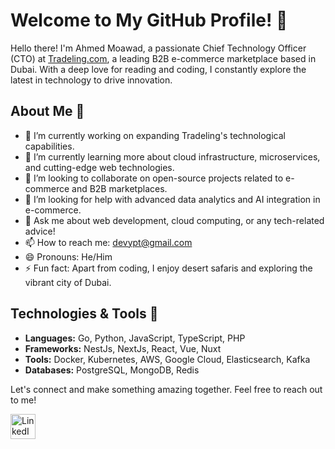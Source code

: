# Welcome to My GitHub Profile! 👋

Hello there! I'm Ahmed Moawad, a passionate Chief Technology Officer (CTO) at [Tradeling.com](https://tradeling.com), a leading B2B e-commerce marketplace based in Dubai. With a deep love for reading and coding, I constantly explore the latest in technology to drive innovation.

## About Me 📖

- 🔭 I’m currently working on expanding Tradeling's technological capabilities.
- 🌱 I’m currently learning more about cloud infrastructure, microservices, and cutting-edge web technologies.
- 👯 I’m looking to collaborate on open-source projects related to e-commerce and B2B marketplaces.
- 🤔 I’m looking for help with advanced data analytics and AI integration in e-commerce.
- 💬 Ask me about web development, cloud computing, or any tech-related advice!
- 📫 How to reach me: [devypt@gmail.com](mailto:devypt@gmail.com)
- 😄 Pronouns: He/Him
- ⚡ Fun fact: Apart from coding, I enjoy desert safaris and exploring the vibrant city of Dubai.

[//]: # (## My GitHub Stats 📊)

[//]: # ()
[//]: # (![YourName's GitHub stats]&#40;https://github-readme-stats.vercel.app/api?username=yourusername&show_icons=true&theme=radical&#41;)

## Technologies & Tools 🔧

- **Languages:** Go, Python, JavaScript, TypeScript, PHP
- **Frameworks:** NestJs, NextJs, React, Vue, Nuxt
- **Tools:** Docker, Kubernetes, AWS, Google Cloud, Elasticsearch, Kafka
- **Databases:** PostgreSQL, MongoDB, Redis

[//]: # (## Featured Projects 🌟)

[//]: # ()
[//]: # (- **Project Name 1:** A brief description of the project. [View Repo]&#40;#&#41;)

[//]: # (- **Project Name 2:** A brief description of the project. [View Repo]&#40;#&#41;)

Let's connect and make something amazing together. Feel free to reach out to me!

<a href="https://www.linkedin.com/in/devypt">
  <img src="https://media.licdn.com/dms/image/C560BAQHaVYd13rRz3A/company-logo_200_200/0/1638831590218/linkedin_logo?e=2147483647&v=beta&t=i6WzGamCuZk4Fog5oxMlYsQv0l_ou-yvOdklRNEcBwo" alt="LinkedIn icon without padding" width="40" height="40"/>
</a>

